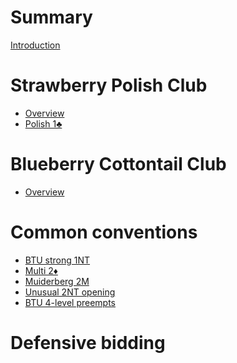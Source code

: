 # Summary

[Introduction](README.md)

# Strawberry Polish Club

- [Overview](wj/README.md)
- [Polish 1♣](wj/1C.md)

# Blueberry Cottontail Club

- [Overview]()

# Common conventions

- [BTU strong 1NT]()
- [Multi 2♦]()
- [Muiderberg 2M]()
- [Unusual 2NT opening]()
- [BTU 4-level preempts]()

# Defensive bidding